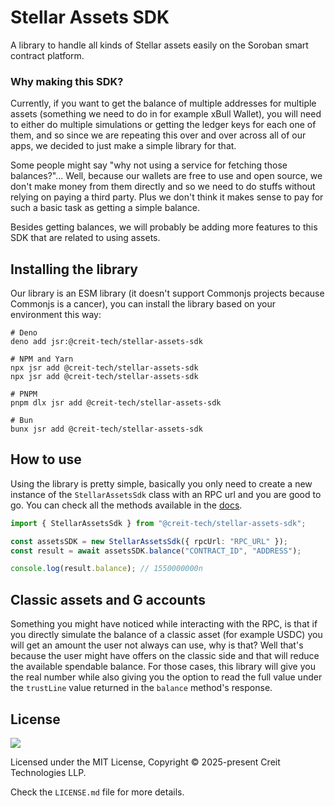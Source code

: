 # Stellar Assets SDK

A library to handle all kinds of Stellar assets easily on the Soroban smart contract platform.

### Why making this SDK?

Currently, if you want to get the balance of multiple addresses for multiple assets (something we need to do in for
example xBull Wallet), you will need to either do multiple simulations or getting the ledger keys for each one of them,
and so since we are repeating this over and over across all of our apps, we decided to just make a simple library for
that.

Some people might say "why not using a service for fetching those balances?"... Well, because our wallets are free to
use and open source, we don't make money from them directly and so we need to do stuffs without relying on paying a
third party. Plus we don't think it makes sense to pay for such a basic task as getting a simple balance.

Besides getting balances, we will probably be adding more features to this SDK that are related to using assets.

## Installing the library

Our library is an ESM library (it doesn't support Commonjs projects because Commonjs is a cancer), you can install the
library based on your environment this way:

```text
# Deno
deno add jsr:@creit-tech/stellar-assets-sdk

# NPM and Yarn
npx jsr add @creit-tech/stellar-assets-sdk
npx jsr add @creit-tech/stellar-assets-sdk

# PNPM
pnpm dlx jsr add @creit-tech/stellar-assets-sdk

# Bun
bunx jsr add @creit-tech/stellar-assets-sdk
```

## How to use

Using the library is pretty simple, basically you only need to create a new instance of the `StellarAssetsSdk` class
with an RPC url and you are good to go. You can check all the methods available in the
[docs](https://jsr.io/@creit-tech/stellar-assets-sdk/doc/~/StellarAssetsSdk).

```typescript
import { StellarAssetsSdk } from "@creit-tech/stellar-assets-sdk";

const assetsSDK = new StellarAssetsSdk({ rpcUrl: "RPC_URL" });
const result = await assetsSDK.balance("CONTRACT_ID", "ADDRESS");

console.log(result.balance); // 1550000000n
```

## Classic assets and G accounts

Something you might have noticed while interacting with the RPC, is that if you directly simulate the balance of a classic asset (for example USDC) you will get an amount the user not always can use, why is that? Well that's because the user might have offers on the classic side and that will reduce the available spendable balance. For those cases, this library will give you the real number while also giving you the option to read the full value under the `trustLine` value returned in the `balance` method's response.

## License

![](https://img.shields.io/badge/License-MIT-lightgrey)

Licensed under the MIT License, Copyright © 2025-present Creit Technologies LLP.

Check the `LICENSE.md` file for more details.
